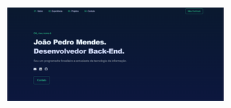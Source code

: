 <p align="center">
  <img src="https://github.com/jpmendesdev/Portfolio/blob/main/Captura%20de%20tela%202025-01-31%20231558.png?raw=true" width="1000" title="hover text">
</p>
 

 
 
